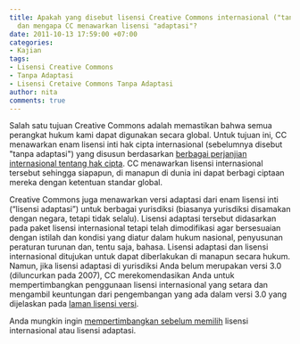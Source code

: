 ```yaml
---
title: Apakah yang disebut lisensi Creative Commons internasional ("tanpa adaptasi")
  dan mengapa CC menawarkan lisensi "adaptasi"?
date: 2011-10-13 17:59:00 +07:00
categories:
- Kajian
tags:
- Lisensi Creative Commons
- Tanpa Adaptasi
- Lisensi Cretaive Commons Tanpa Adaptasi
author: nita
comments: true
---
```


Salah satu tujuan Creative Commons adalah memastikan bahwa semua perangkat hukum kami dapat digunakan secara global. Untuk tujuan ini, CC menawarkan enam lisensi inti hak cipta internasional (sebelumnya disebut "tanpa adaptasi") yang disusun berdasarkan [berbagai perjanjian internasional tentang hak cipta](http://www.wipo.int/copyright/en/treaties.htm). CC menawarkan lisensi internasional tersebut sehingga siapapun, di manapun di dunia ini dapat berbagi ciptaan mereka dengan ketentuan standar global.

Creative Commons juga menawarkan versi adaptasi dari enam lisensi inti (“lisensi adaptasi”) untuk berbagai yurisdiksi (biasanya yurisdiksi disamakan dengan negara, tetapi tidak selalu). Lisensi adaptasi tersebut didasarkan pada paket lisensi internasional tetapi telah dimodifikasi agar bersesuaian dengan istilah dan kondisi yang diatur dalam hukum nasional, penyusunan peraturan turunan dan, tentu saja, bahasa. Lisensi adaptasi dan lisensi internasional ditujukan untuk dapat diberlakukan di manapun secara hukum. Namun, jika lisensi adaptasi di yurisdiksi Anda belum merupakan versi 3.0 (diluncurkan pada 2007), CC merekomendasikan Anda untuk mempertimbangkan penggunaan lisensi internasional yang setara dan mengambil keuntungan dari pengembangan yang ada dalam versi 3.0 yang dijelaskan pada [laman lisensi versi](http://wiki.creativecommons.org/License_versions).

Anda mungkin ingin [mempertimbangkan sebelum memilih](http://creativecommons.or.id/faq/#Apa_yang_harus_saya_pilih.2C_lisensi_internasional_atau_lisensi_adaptasi.3F) lisensi internasional atau lisensi adaptasi.
